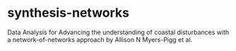 # synthesis-networks
Data Analysis for Advancing the understanding of coastal disturbances with a network-of-networks approach by Allison N Myers-Pigg et al. 
